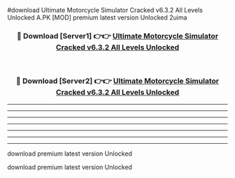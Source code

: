 #download Ultimate Motorcycle Simulator Cracked v6.3.2 All Levels Unlocked A.PK [MOD] premium latest version Unlocked 2uima 



<div align="center">
<h3>🔴 Download [Server1] 👉👉 <a href="https://download1apk.web.app/">Ultimate Motorcycle Simulator Cracked v6.3.2 All Levels Unlocked</a></h3><br>

<h3>🔴 Download [Server2] 👉👉 <a href="https://download1apk.web.app/">Ultimate Motorcycle Simulator Cracked v6.3.2 All Levels Unlocked</a></h3>
</div>





----------------------------------------------------------

----------------------------------------------------------

----------------------------------------------------------

----------------------------------------------------------

----------------------------------------------------------

----------------------------------------------------------

----------------------------------------------------------

download premium latest version Unlocked

download premium latest version Unlocked
